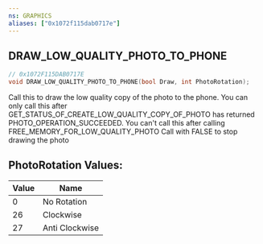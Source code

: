 ```yaml
---
ns: GRAPHICS
aliases: ["0x1072f115dab0717e"]
---
```

## DRAW_LOW_QUALITY_PHOTO_TO_PHONE

```c
// 0x1072F115DAB0717E
void DRAW_LOW_QUALITY_PHOTO_TO_PHONE(bool Draw, int PhotoRotation);
```

Call this to draw the low quality copy of the photo to the phone. You can only call this after GET_STATUS_OF_CREATE_LOW_QUALITY_COPY_OF_PHOTO has returned PHOTO_OPERATION_SUCCEEDED. You can't call this after calling FREE_MEMORY_FOR_LOW_QUALITY_PHOTO Call with FALSE to stop drawing the photo

## PhotoRotation Values:
| Value | Name |
| --- | --- |
| 0 | No Rotation |
| 26 | Clockwise |
| 27 | Anti Clockwise |

